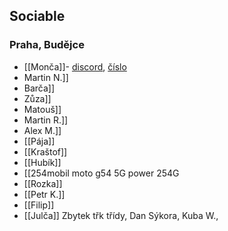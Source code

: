 ## Sociable

### Praha, Budějce
- [[Monča]]- [discord](), [číslo]()
- Martin N.]]
- Barča]]
- Zůza]]
- Matouš]]
- Martin R.]]
- Alex M.]]
- [[Pája]]
- [[Kraštof]]
- [[Hubík]]
- [[254mobil moto g54 5G power 254G
- [[Rozka]]
- [[Petr K.]]
- [[Filip]]
- [[Julča]]
Zbytek třk třídy, Dan Sýkora, Kuba W., 